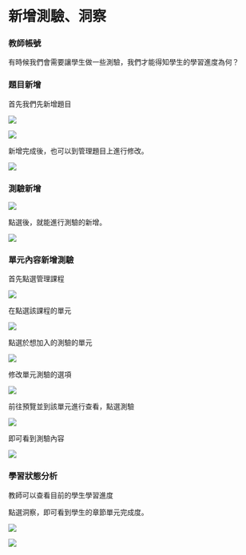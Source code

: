 # 新增測驗、洞察

### 教師帳號

有時候我們會需要讓學生做一些測驗，我們才能得知學生的學習進度為何？

### 題目新增

首先我們先新增題目

![](../../.gitbook/assets/jie-tu-20201020-xia-wu-5.30.26.png)

![](../../.gitbook/assets/jie-tu-20201020-xia-wu-5.30.50.png)

新增完成後，也可以到管理題目上進行修改。

![](../../.gitbook/assets/jie-tu-20201020-xia-wu-5.31.46.png)

### 測驗新增

![](../../.gitbook/assets/jie-tu-20201020-xia-wu-5.47.15.png)

點選後，就能進行測驗的新增。

![](../../.gitbook/assets/jie-tu-20201020-xia-wu-5.48.45.png)

### 單元內容新增測驗

首先點選管理課程

![](../../.gitbook/assets/jie-tu-20201020-xia-wu-5.54.24.png)

在點選該課程的單元

![](../../.gitbook/assets/jie-tu-20201020-xia-wu-5.54.40.png)

點選於想加入的測驗的單元

![](../../.gitbook/assets/jie-tu-20201020-xia-wu-5.54.57.png)

修改單元測驗的選項

![](../../.gitbook/assets/jie-tu-20201020-xia-wu-5.55.15.png)

前往預覽並到該單元進行查看，點選測驗

![](../../.gitbook/assets/jie-tu-20201020-xia-wu-5.56.12.png)

即可看到測驗內容

![](../../.gitbook/assets/jie-tu-20201020-xia-wu-5.58.35.png)

### 學習狀態分析

教師可以查看目前的學生學習進度

點選洞察，即可看到學生的章節單元完成度。

![](../../.gitbook/assets/jie-tu-20201020-xia-wu-5.59.55.png)

![](../../.gitbook/assets/jie-tu-20201020-xia-wu-5.59.47.png)

